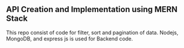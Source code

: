 ## API Creation and Implementation using MERN Stack
This repo consist of code for filter, sort and pagination of data. Nodejs, MongoDB, and express js is used for  Backend code.
